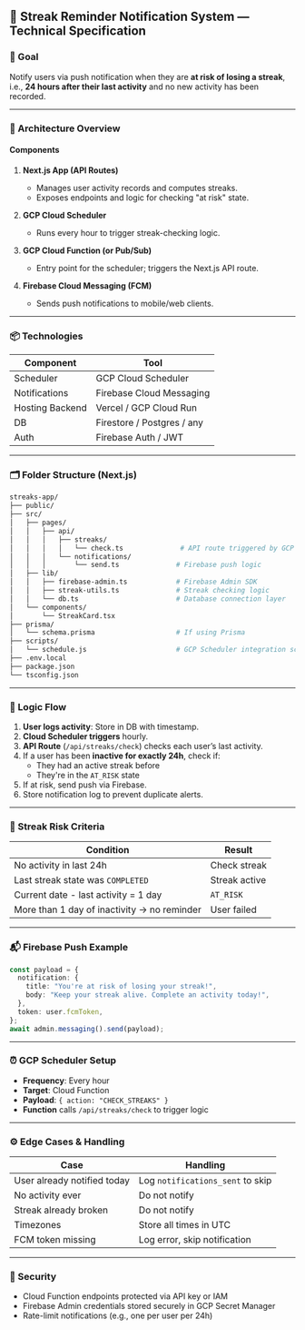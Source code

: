 ## 🔔 Streak Reminder Notification System — Technical Specification

### 🌟 Goal

Notify users via push notification when they are **at risk of losing a streak**, i.e., **24 hours after their last activity** and no new activity has been recorded.

---

### 🧱 Architecture Overview

#### Components

1. **Next.js App (API Routes)**

   - Manages user activity records and computes streaks.
   - Exposes endpoints and logic for checking "at risk" state.

2. **GCP Cloud Scheduler**

   - Runs every hour to trigger streak-checking logic.

3. **GCP Cloud Function (or Pub/Sub)**

   - Entry point for the scheduler; triggers the Next.js API route.

4. **Firebase Cloud Messaging (FCM)**

   - Sends push notifications to mobile/web clients.

---

### 📦 Technologies

| Component       | Tool                       |
| --------------- | -------------------------- |
| Scheduler       | GCP Cloud Scheduler        |
| Notifications   | Firebase Cloud Messaging   |
| Hosting Backend | Vercel / GCP Cloud Run     |
| DB              | Firestore / Postgres / any |
| Auth            | Firebase Auth / JWT        |

---

### 🗂 Folder Structure (Next.js)

```bash
streaks-app/
├── public/
├── src/
│   ├── pages/
│   │   ├── api/
│   │   │   ├── streaks/
│   │   │   │   └── check.ts              # API route triggered by GCP Scheduler
│   │   │   └── notifications/
│   │   │       └── send.ts              # Firebase push logic
│   ├── lib/
│   │   ├── firebase-admin.ts            # Firebase Admin SDK
│   │   ├── streak-utils.ts              # Streak checking logic
│   │   └── db.ts                        # Database connection layer
│   └── components/
│       └── StreakCard.tsx
├── prisma/
│   └── schema.prisma                    # If using Prisma
├── scripts/
│   └── schedule.js                      # GCP Scheduler integration script
├── .env.local
├── package.json
└── tsconfig.json
```

---

### 🧮 Logic Flow

1. **User logs activity**: Store in DB with timestamp.
2. **Cloud Scheduler triggers** hourly.
3. **API Route** (`/api/streaks/check`) checks each user’s last activity.
4. If a user has been **inactive for exactly 24h**, check if:
   - They had an active streak before
   - They're in the `AT_RISK` state
5. If at risk, send push via Firebase.
6. Store notification log to prevent duplicate alerts.

---

### 🧠 Streak Risk Criteria

| Condition                                   | Result        |
| ------------------------------------------- | ------------- |
| No activity in last 24h                     | Check streak  |
| Last streak state was `COMPLETED`           | Streak active |
| Current date - last activity = 1 day        | `AT_RISK`     |
| More than 1 day of inactivity → no reminder | User failed   |

---

### 📬 Firebase Push Example

```ts
const payload = {
  notification: {
    title: "You're at risk of losing your streak!",
    body: "Keep your streak alive. Complete an activity today!",
  },
  token: user.fcmToken,
};
await admin.messaging().send(payload);
```

---

### ⏰ GCP Scheduler Setup

- **Frequency**: Every hour
- **Target**: Cloud Function
- **Payload**: `{ action: "CHECK_STREAKS" }`
- **Function** calls `/api/streaks/check` to trigger logic

---

### ⚙️ Edge Cases & Handling

| Case                        | Handling                         |
| --------------------------- | -------------------------------- |
| User already notified today | Log `notifications_sent` to skip |
| No activity ever            | Do not notify                    |
| Streak already broken       | Do not notify                    |
| Timezones                   | Store all times in UTC           |
| FCM token missing           | Log error, skip notification     |

---

### 🔐 Security

- Cloud Function endpoints protected via API key or IAM
- Firebase Admin credentials stored securely in GCP Secret Manager
- Rate-limit notifications (e.g., one per user per 24h)
